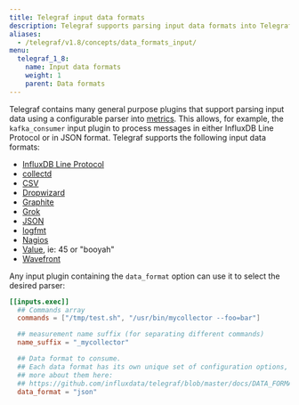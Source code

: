 ```yaml
---
title: Telegraf input data formats
description: Telegraf supports parsing input data formats into Telegraf metrics for InfluxDB Line Protocol, CollectD, CSV, Dropwizard, Graphite, Grok, JSON, Logfmt, Nagios, Value, and Wavefront.
aliases:
  - /telegraf/v1.8/concepts/data_formats_input/
menu:
  telegraf_1_8:
    name: Input data formats
    weight: 1
    parent: Data formats
---
```


Telegraf contains many general purpose plugins that support parsing input data
using a configurable parser into [metrics][].  This allows, for example, the
`kafka_consumer` input plugin to process messages in either InfluxDB Line
Protocol or in JSON format. Telegraf supports the following input data formats:

- [InfluxDB Line Protocol](/telegraf/v1.8/data_formats/input/influx/)
- [collectd](/telegraf/v1.8/data_formats/input/collectd/)
- [CSV](/telegraf/v1.8/data_formats/input/csv/)
- [Dropwizard](/telegraf/v1.8/data_formats/input/dropwizard/)
- [Graphite](/telegraf/v1.8/data_formats/input/graphite/)
- [Grok](/telegraf/v1.8/data_formats/input/grok/)
- [JSON](/telegraf/v1.8/data_formats/input/json/)
- [logfmt](/telegraf/v1.8/data_formats/input/logfmt/)
- [Nagios](/telegraf/v1.8/data_formats/input/nagios/)
- [Value](/telegraf/v1.8/data_formats/input/value/), ie: 45 or "booyah"
- [Wavefront](/telegraf/v1.8/data_formats/input/wavefront/)

Any input plugin containing the `data_format` option can use it to select the
desired parser:

```toml
[[inputs.exec]]
  ## Commands array
  commands = ["/tmp/test.sh", "/usr/bin/mycollector --foo=bar"]

  ## measurement name suffix (for separating different commands)
  name_suffix = "_mycollector"

  ## Data format to consume.
  ## Each data format has its own unique set of configuration options, read
  ## more about them here:
  ## https://github.com/influxdata/telegraf/blob/master/docs/DATA_FORMATS_INPUT.md
  data_format = "json"
```

[metrics]: /telegraf/v1.8/concepts/metrics/
